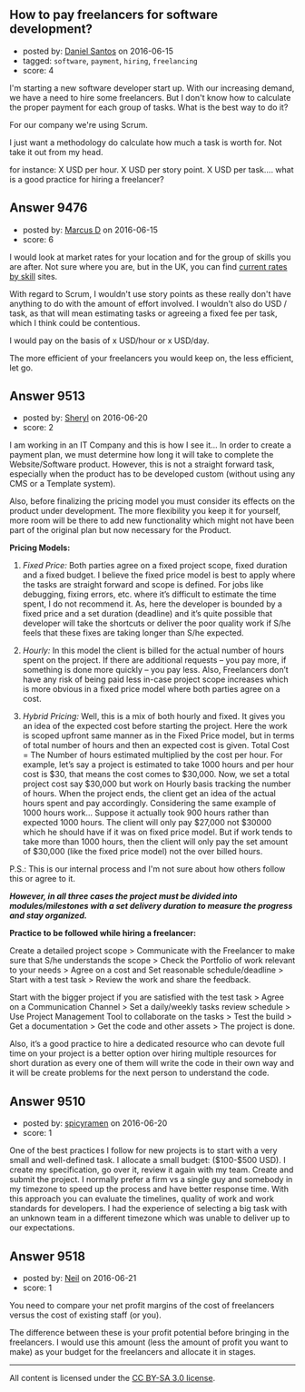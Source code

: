 ## How to pay freelancers for software development?

- posted by: [Daniel Santos](https://stackexchange.com/users/477148/daniel-santos) on 2016-06-15
- tagged: `software`, `payment`, `hiring`, `freelancing`
- score: 4

<p>I'm starting a new software developer start up. With our increasing demand, we have a need to hire some freelancers. But I don't know how to calculate the proper payment for each group of tasks. What is the best way to do it?</p>

<p>For our company we're using Scrum.</p>

<p>I just want a methodology do calculate how much a task is worth for. Not take it out from my head. </p>

<p>for instance: X USD per hour.  X USD per story point.  X USD per task.... what is a good practice for hiring a freelancer?</p>



## Answer 9476

- posted by: [Marcus D](https://stackexchange.com/users/258531/marcus-d) on 2016-06-15
- score: 6

<p>I would look at market rates for your location and for the group of skills you are after. Not sure where you are, but in the UK, you can find <a href="http://www.contractorcalculator.co.uk/Contractor_Market_Stats.aspx">current rates by skill</a> sites.</p>

<p>With regard to Scrum, I wouldn't use story points as these really don't have anything to do with the amount of effort involved. I wouldn't also do USD / task, as that will mean estimating tasks or agreeing a fixed fee per task, which I think could be contentious. </p>

<p>I would pay on the basis of x USD/hour or x USD/day. </p>

<p>The more efficient of your freelancers you would keep on, the less efficient, let go.</p>



## Answer 9513

- posted by: [Sheryl](https://stackexchange.com/users/7012672/sheryl) on 2016-06-20
- score: 2

<p>I am working in an IT Company and this is how I see it...
In order to create a payment plan, we must determine how long it will take to complete the Website/Software product. However, this is not a straight forward task, especially when the product has to be developed custom (without using any CMS or a Template system). </p>

<p>Also, before finalizing the pricing model you must consider its effects on the product under development. The more flexibility you keep it for yourself, more room will be there to add new functionality which might not have been part of the original plan but now necessary for the Product. </p>

<p><strong>Pricing Models:</strong></p>

<ol>
<li><p><em>Fixed Price:</em> Both parties agree on a fixed project scope, fixed duration and a fixed budget. I believe the fixed price model is best to apply where the tasks are straight forward and scope is defined. For jobs like debugging, fixing errors, etc. where it’s difficult to estimate the time spent, I do not recommend it. As, here the developer is bounded by a fixed price and a set duration (deadline) and it’s quite possible that developer will take the shortcuts or deliver the poor quality work if S/he feels that these fixes are taking longer than S/he expected. </p></li>
<li><p><em>Hourly:</em> In this model the client is billed for the actual number of hours spent on the project. If there are additional requests – you pay more, if something is done more quickly – you pay less. Also, Freelancers don’t have any risk of being paid less in-case project scope increases which is more obvious in a fixed price model where both parties agree on a cost.</p></li>
<li><p><em>Hybrid Pricing:</em> Well, this is a mix of both hourly and fixed. It gives you an idea of the expected cost before starting the project. Here the work is scoped upfront same manner as in the Fixed Price model, but in terms of total number of hours and then an expected cost is given. Total Cost = The Number of hours estimated multiplied by the cost per hour. For example, let’s say a project is estimated to take 1000 hours and per hour cost is $30, that means the cost comes to $30,000. Now, we set a total project cost say $30,000 but work on Hourly basis tracking the number of hours. When the project ends, the client get an idea of the actual hours spent and pay accordingly. Considering the same example of 1000 hours work… Suppose it actually took 900 hours rather than expected 1000 hours. The client will only pay $27,000 not $30000 which he should have if it was on fixed price model. But if work tends to take more than 1000 hours, then the client will only pay the set amount of $30,000 (like the fixed price model) not the over billed hours.</p></li>
</ol>

<p>P.S.: This is our internal process and I'm not sure about how others follow this or agree to it.</p>

<p><strong><em>However, in all three cases the project must be divided into modules/milestones with a set delivery duration to measure the progress and stay organized.</em></strong></p>

<p><strong>Practice to be followed while hiring a freelancer:</strong></p>

<p>Create a detailed project scope > Communicate with the Freelancer to make sure that S/he understands the scope > Check the Portfolio of work relevant to your needs > Agree on a cost and Set reasonable schedule/deadline > Start with a test task > Review the work and share the feedback. </p>

<p>Start with the bigger project if you are satisfied with the test task > Agree on a Communication Channel > Set a daily/weekly tasks review schedule > Use Project Management Tool to collaborate on the tasks > Test the build > Get a documentation > Get the code and other assets > The project is done.       </p>

<p>Also, it’s a good practice to hire a dedicated resource who can devote full time on your project is a better option over hiring multiple resources for short duration as every one of them will write the code in their own way and it will be create problems for the next person to understand the code. </p>



## Answer 9510

- posted by: [spicyramen](https://stackexchange.com/users/95846/spicyramen) on 2016-06-20
- score: 1

<p>One of the best practices I follow for new projects is to start with a very small and well-defined task. I allocate a small budget: ($100-$500 USD). 
I create my specification, go over it, review it again with my team. Create and submit the project. I normally prefer a firm vs a single guy and somebody in my timezone to speed up the process and have better response time. With this approach you can evaluate the timelines, quality of work and work standards for developers. I had the experience of selecting a big task with an unknown team in a different timezone which was unable to deliver up to our expectations.</p>



## Answer 9518

- posted by: [Neil](https://stackexchange.com/users/2711480/neil) on 2016-06-21
- score: 1

<p>You need to compare your net profit margins of the cost of freelancers versus the cost of existing staff (or you).</p>

<p>The difference between these is your profit potential before bringing in the freelancers. I would use this amount (less the amount of profit you want to make) as your budget for the freelancers and allocate it in stages.  </p>




---

All content is licensed under the [CC BY-SA 3.0 license](https://creativecommons.org/licenses/by-sa/3.0/).
